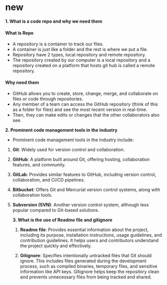 # new
**1. What is a code repo and why we need them**

#### What is Repo
+ A repository is a container to track our files.
+ A container is just like a folder and the rest is where we put a file.
+  Repository have 2 types, local repository and remote repository.
+ The repository created by our computer is a local repository and a repository created on a platform that hosts git hub is called a remote repository.

#### Why need them
+ GitHub allows you to create, store, change, merge, and collaborate on files or code through repositories.
+ Any member of a team can access the GitHub repository (think of this as a folder for files) and see the most recent version in real-time.
+  Then, they can make edits or changes that the other collaborators also see.

**2. Prominent code management tools in the industry**
+ Prominent code management tools in the industry include:

1. **Git**: Widely used for version control and collaboration.
2. **GitHub**: A platform built around Git, offering hosting, collaboration features, and community.
3. **GitLab**: Provides similar features to GitHub, including version control, collaboration, and CI/CD pipelines.
4. **Bitbucket**: Offers Git and Mercurial version control systems, along with collaboration tools.
5. **Subversion (SVN)**: Another version control system, although less popular compared to Git-based solutions.

   **3. What is the use of Readme file and gitignore**
   1. **Readme file**: Provides essential information about the project, including its purpose, installation instructions, usage guidelines, and contribution guidelines. It helps users and contributors understand the project quickly and effectively.

   2.  **Gitignore**: Specifies intentionally untracked files that Git should ignore. This includes files generated during the development process, such as compiled binaries, temporary files, and sensitive information like API keys. Gitignore helps keep the repository clean and prevents unnecessary files from being tracked and shared.

